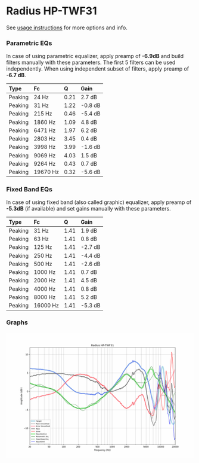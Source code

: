 # Radius HP-TWF31
See [usage instructions](https://github.com/jaakkopasanen/AutoEq#usage) for more options and info.

### Parametric EQs
In case of using parametric equalizer, apply preamp of **-6.9dB** and build filters manually
with these parameters. The first 5 filters can be used independently.
When using independent subset of filters, apply preamp of **-6.7 dB**.

| Type    | Fc       |    Q | Gain    |
|:--------|:---------|:-----|:--------|
| Peaking | 24 Hz    | 0.21 | 2.7 dB  |
| Peaking | 31 Hz    | 1.22 | -0.8 dB |
| Peaking | 215 Hz   | 0.46 | -5.4 dB |
| Peaking | 1860 Hz  | 1.09 | 4.8 dB  |
| Peaking | 6471 Hz  | 1.97 | 6.2 dB  |
| Peaking | 2803 Hz  | 3.45 | 0.4 dB  |
| Peaking | 3998 Hz  | 3.99 | -1.6 dB |
| Peaking | 9069 Hz  | 4.03 | 1.5 dB  |
| Peaking | 9264 Hz  | 0.43 | 0.7 dB  |
| Peaking | 19670 Hz | 0.32 | -5.6 dB |

### Fixed Band EQs
In case of using fixed band (also called graphic) equalizer, apply preamp of **-5.3dB**
(if available) and set gains manually with these parameters.

| Type    | Fc       |    Q | Gain    |
|:--------|:---------|:-----|:--------|
| Peaking | 31 Hz    | 1.41 | 1.9 dB  |
| Peaking | 63 Hz    | 1.41 | 0.8 dB  |
| Peaking | 125 Hz   | 1.41 | -2.7 dB |
| Peaking | 250 Hz   | 1.41 | -4.4 dB |
| Peaking | 500 Hz   | 1.41 | -2.6 dB |
| Peaking | 1000 Hz  | 1.41 | 0.7 dB  |
| Peaking | 2000 Hz  | 1.41 | 4.5 dB  |
| Peaking | 4000 Hz  | 1.41 | 0.8 dB  |
| Peaking | 8000 Hz  | 1.41 | 5.2 dB  |
| Peaking | 16000 Hz | 1.41 | -5.3 dB |

### Graphs
![](./Radius%20HP-TWF31.png)
